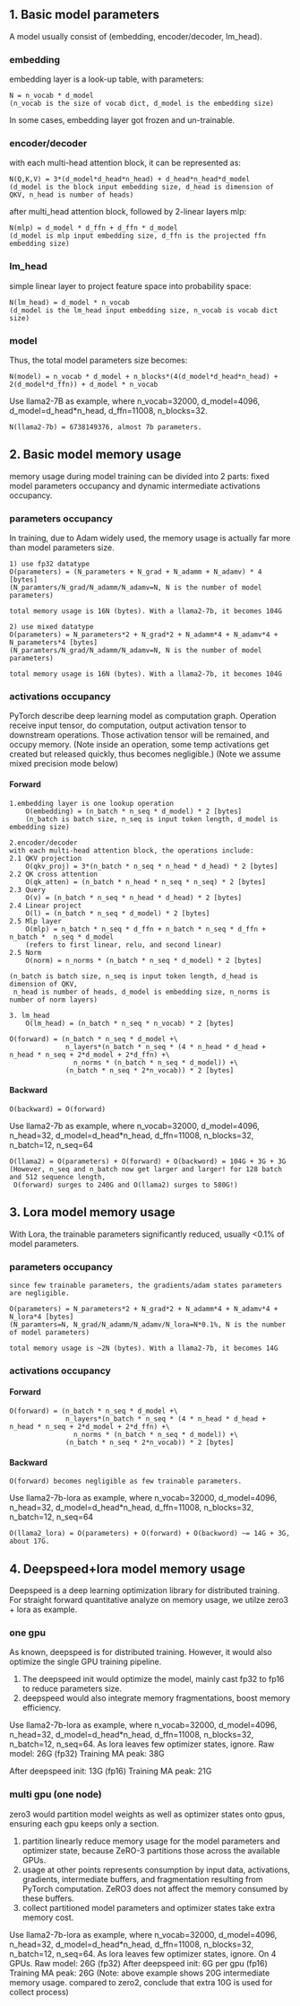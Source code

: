 

## 1. Basic model parameters
A model usually consist of (embedding, encoder/decoder, lm_head).
### embedding 
embedding layer is a look-up table, with parameters:

    N = n_vocab * d_model
    (n_vocab is the size of vocab dict, d_model is the embedding size)

In some cases, embedding layer got frozen and un-trainable.

### encoder/decoder
with each multi-head attention block, it can be represented as:

    N(Q,K,V) = 3*(d_model*d_head*n_head) + d_head*n_head*d_model 
    (d_model is the block input embedding size, d_head is dimension of QKV, n_head is number of heads)

after multi_head attention block, followed by 2-linear layers mlp:

    N(mlp) = d_model * d_ffn + d_ffn * d_model
    (d_model is mlp input embedding size, d_ffn is the projected ffn embedding size)

### lm_head
simple linear layer to project feature space into probability space:

    N(lm_head) = d_model * n_vocab
    (d_model is the lm_head input embedding size, n_vocab is vocab dict size)

### model
Thus, the total model parameters size becomes:

    N(model) = n_vocab * d_model + n_blocks*(4(d_model*d_head*n_head) + 2(d_model*d_ffn)) + d_model * n_vocab

Use llama2-7B as example, where n_vocab=32000, d_model=4096, d_model=d_head*n_head,
d_ffn=11008, n_blocks=32. 

    N(llama2-7b) = 6738149376, almost 7b parameters.


## 2. Basic model memory usage
memory usage during model training can be divided into 2 parts: fixed model parameters occupancy and dynamic
intermediate activations occupancy. 
### parameters occupancy
In training, due to Adam widely used, the memory usage is actually far more than model parameters size.

    1) use fp32 datatype
    O(parameters) = (N_parameters + N_grad + N_adamm + N_adamv) * 4 [bytes]
    (N_paramters/N_grad/N_adamm/N_adamv=N, N is the number of model parameters)

    total memory usage is 16N (bytes). With a llama2-7b, it becomes 104G

    2) use mixed datatype
    O(parameters) = N_parameters*2 + N_grad*2 + N_adamm*4 + N_adamv*4 + N_parameters*4 [bytes]
    (N_paramters/N_grad/N_adamm/N_adamv=N, N is the number of model parameters)

    total memory usage is 16N (bytes). With a llama2-7b, it becomes 104G

### activations occupancy
PyTorch describe deep learning model as computation graph. Operation receive input tensor, do computation, 
output activation tensor to downstream operations. Those activation tensor will be remained, and occupy memory. 
(Note inside an operation, some temp activations get created but released quickly, thus becomes negligible.)
(Note we assume mixed precision mode below)

#### Forward

    1.embedding layer is one lookup operation
        O(embedding) = (n_batch * n_seq * d_model) * 2 [bytes]
        (n_batch is batch size, n_seq is input token length, d_model is embedding size)

    2.encoder/decoder
    with each multi-head attention block, the operations include:
    2.1 QKV projection
        O(qkv_proj) = 3*(n_batch * n_seq * n_head * d_head) * 2 [bytes]
    2.2 QK cross attention
        O(qk_atten) = (n_batch * n_head * n_seq * n_seq) * 2 [bytes]
    2.3 Query
        O(v) = (n_batch * n_seq * n_head * d_head) * 2 [bytes]
    2.4 Linear project 
        O(l) = (n_batch * n_seq * d_model) * 2 [bytes]
    2.5 Mlp layer
        O(mlp) = n_batch * n_seq * d_ffn + n_batch * n_seq * d_ffn + n_batch *  n_seq * d_model 
        (refers to first linear, relu, and second linear)         
    2.5 Norm
        O(norm) = n_norms * (n_batch * n_seq * d_model) * 2 [bytes]

    (n_batch is batch size, n_seq is input token length, d_head is dimension of QKV, 
     n_head is number of heads, d_model is embedding size, n_norms is number of norm layers)

    3. lm_head
        O(lm_head) = (n_batch * n_seq * n_vocab) * 2 [bytes]

    O(forward) = (n_batch * n_seq * d_model +\
                  n_layers*(n_batch * n_seq * (4 * n_head * d_head + n_head * n_seq + 2*d_model + 2*d_ffn) +\
                    n_norms * (n_batch * n_seq * d_model)) +\
                  (n_batch * n_seq * 2*n_vocab)) * 2 [bytes]

#### Backward   

    O(backward) = O(forward)

Use llama2-7b as example, where n_vocab=32000, d_model=4096, n_head=32, d_model=d_head*n_head, d_ffn=11008, 
n_blocks=32, n_batch=12, n_seq=64
    
    O(llama2) = O(parameters) + O(forward) + O(backword) = 104G + 3G + 3G
    (However, n_seq and n_batch now get larger and larger! for 128 batch and 512 sequence length, 
     O(forward) surges to 240G and O(llama2) surges to 580G!)



## 3. Lora model memory usage          
With Lora, the trainable parameters significantly reduced, usually <0.1% of model parameters.
### parameters occupancy

    since few trainable parameters, the gradients/adam states parameters are negligible.

    O(parameters) = N_parameters*2 + N_grad*2 + N_adamm*4 + N_adamv*4 + N_lora*4 [bytes]
    (N_paramters=N, N_grad/N_adamm/N_adamv/N_lora=N*0.1%, N is the number of model parameters)

    total memory usage is ~2N (bytes). With a llama2-7b, it becomes 14G


### activations occupancy
#### Forward

    O(forward) = (n_batch * n_seq * d_model +\
                  n_layers*(n_batch * n_seq * (4 * n_head * d_head + n_head * n_seq + 2*d_model + 2*d_ffn) +\
                    n_norms * (n_batch * n_seq * d_model)) +\
                  (n_batch * n_seq * 2*n_vocab)) * 2 [bytes]

#### Backward

    O(forward) becomes negligible as few trainable parameters.

Use llama2-7b-lora as example, where n_vocab=32000, d_model=4096, n_head=32, d_model=d_head*n_head, d_ffn=11008, 
n_blocks=32, n_batch=12, n_seq=64
    
    O(llama2_lora) = O(parameters) + O(forward) + O(backword) ~= 14G + 3G, about 17G.


## 4. Deepspeed+lora model memory usage
Deepspeed is a deep learning optimization library for distributed training. For straight forward quantitative
analyze on memory usage, we utilze zero3 + lora as example. 
### one gpu
As known, deepspeed is for distributed training. However, it would also optimize the single GPU training pipeline.
1) The deepspeed init would optimize the model, mainly cast fp32 to fp16 to reduce parameters size.
2) deepspeed would also integrate memory fragmentations, boost memory efficiency.

Use llama2-7b-lora as example, where n_vocab=32000, d_model=4096, n_head=32, d_model=d_head*n_head, d_ffn=11008, 
n_blocks=32, n_batch=12, n_seq=64. As lora leaves few optimizer states, ignore.
Raw model: 26G (fp32)
Training MA peak: 38G

After deepspeed init: 13G (fp16)
Training MA peak: 21G

### multi gpu (one node)
zero3 would partition model weights as well as optimizer states onto gpus, ensuring each gpu keeps only a section.
1) partition linearly reduce memory usage for the model parameters and optimizer state, because ZeRO-3 partitions 
those across the available GPUs.
2) usage at other points represents consumption by input data, activations, gradients, intermediate buffers, and 
fragmentation resulting from PyTorch computation. ZeRO3 does not affect the memory consumed by these buffers.
3) collect partitioned model parameters and optimizer states take extra memory cost.

Use llama2-7b-lora as example, where n_vocab=32000, d_model=4096, n_head=32, d_model=d_head*n_head, d_ffn=11008, 
n_blocks=32, n_batch=12, n_seq=64. As lora leaves few optimizer states, ignore. On 4 GPUs.
Raw model: 26G (fp32)
After deepspeed init: 6G per gpu (fp16)
Training MA peak: 26G
(Note: above example shows 20G intermediate memory usage. compared to zero2, conclude that extra 10G is used for
collect process)




